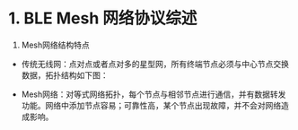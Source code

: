 # 1. BLE Mesh 网络协议综述

1. Mesh网络结构特点

* 传统无线网：点对点或者点对多的星型网，所有终端节点必须与中心节点交换数据，拓扑结构如下图：
![]()

* Mesh网络：对等式网络拓扑，每个节点与相邻节点进行通信，并有数据转发功能。网络中添加节点容易；可靠性高，某个节点出现故障，并不会对网络造成影响。

